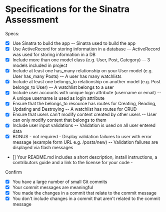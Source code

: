 # Specifications for the Sinatra Assessment

Specs:
- [x] Use Sinatra to build the app -- Sinatra used to build the app
- [x] Use ActiveRecord for storing information in a database -- ActiveRecord was used for storing information in a DB
- [x] Include more than one model class (e.g. User, Post, Category) -- 3 models included in project
- [x] Include at least one has_many relationship on your User model (e.g. User has_many Posts) -- A user has many watchlists
- [x] Include at least one belongs_to relationship on another model (e.g. Post belongs_to User) -- A watchlist belongs to a user
- [x] Include user accounts with unique login attribute (username or email) -- A unique username is used as login attribute
- [x] Ensure that the belongs_to resource has routes for Creating, Reading, Updating and Destroying -- A watchlist has routes for CRUD
- [x] Ensure that users can't modify content created by other users -- User can only modify content that belongs to them
- [x] Include user input validations -- Validation is used on all user entered data
- [x] BONUS - not required - Display validation failures to user with error message (example form URL e.g. /posts/new) -- Validation failures are displayed via flash messages
- [] Your README.md includes a short description, install instructions, a contributors guide and a link to the license for your code -

Confirm
- [x] You have a large number of small Git commits
- [x] Your commit messages are meaningful
- [x] You made the changes in a commit that relate to the commit message
- [x] You don't include changes in a commit that aren't related to the commit message